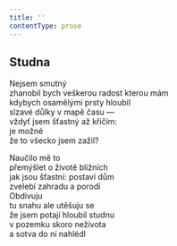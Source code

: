 ```yaml
---
title: ''
contentType: prose
---
```


## Studna

Nejsem smutný  
zhanobil bych veškerou radost kterou mám  
kdybych osamělými prsty hloubil  
slzavé důlky v mapě času —  
vždyť jsem šťastný až křičím:  
je možné  
že to všecko jsem zažil?

Naučilo mě to  
přemýšlet o životě bližních  
jak jsou šťastní: postaví dům  
zvelebí zahradu a porodí  
Obdivuju  
tu snahu ale utěšuju se  
že jsem potají hloubil studnu  
v pozemku skoro neživota  
a sotva do ní nahlédl

